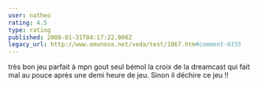 ```yaml
---
user: natheo
rating: 4.5
type: rating
published: 2008-01-31T04:17:22.000Z
legacy_url: http://www.emunova.net/veda/test/1067.htm#comment-9155
---
```

très bon jeu parfait à mpn gout seul bémol la croix de la dreamcast qui fait mal au pouce après une demi heure de jeu. Sinon il déchire ce jeu !!